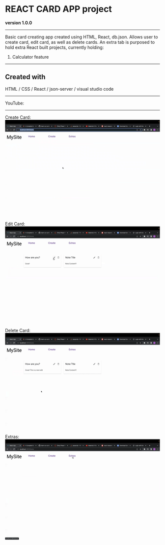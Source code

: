 
# REACT CARD APP project
**version 1.0.0**

---

Basic card creating app created using HTML, React, db.json. Allows user to create card, edit card, as well as delete cards. An extra tab is purposed to hold extra React built projects, currently holding: 
1. Calculator feature

---
## Created with
HTML / CSS / React / json-server / visual studio code

---
YouTube:

---

Create Card:
![Alt Text](photos/create.gif)
Edit Card:
![Alt Text](photos/edit.gif)
Delete Card:
![Alt Text](photos/delete.gif)
Extras:
![Alt Text](photos/extras.gif)